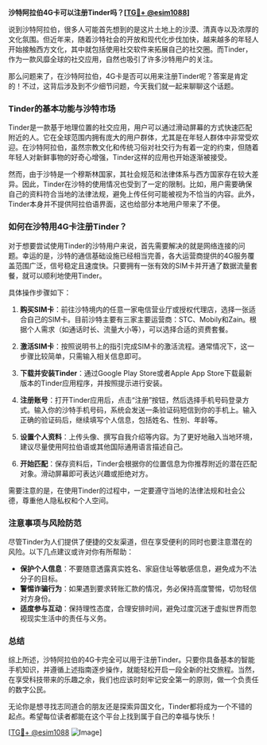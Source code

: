 **沙特阿拉伯4G卡可以注册Tinder吗？[[TG💪+ @esim1088](https://t.me/s/esim1088)]**

说到沙特阿拉伯，很多人可能首先想到的是这片土地上的沙漠、清真寺以及浓厚的文化氛围。但近年来，随着沙特社会的开放和现代化步伐加快，越来越多的年轻人开始接触西方文化，其中就包括使用社交软件来拓展自己的社交圈。而Tinder，作为一款风靡全球的社交应用，自然也吸引了许多沙特用户的关注。

那么问题来了，在沙特阿拉伯，4G卡是否可以用来注册Tinder呢？答案是肯定的！不过，这背后涉及到不少细节问题，今天我们就一起来聊聊这个话题。

### Tinder的基本功能与沙特市场

Tinder是一款基于地理位置的社交应用，用户可以通过滑动屏幕的方式快速匹配附近的人。它在全球范围内拥有庞大的用户群体，尤其是在年轻人群体中非常受欢迎。在沙特阿拉伯，虽然宗教文化和传统习俗对社交行为有着一定的约束，但随着年轻人对新鲜事物的好奇心增强，Tinder这样的应用也开始逐渐被接受。

然而，由于沙特是一个穆斯林国家，其社会规范和法律体系与西方国家存在较大差异。因此，Tinder在沙特的使用情况也受到了一定的限制。比如，用户需要确保自己的资料符合当地的法律法规，避免上传任何可能被视为不恰当的内容。此外，Tinder本身并不提供阿拉伯语界面，这也给部分本地用户带来了不便。

### 如何在沙特用4G卡注册Tinder？

对于想要尝试使用Tinder的沙特用户来说，首先需要解决的就是网络连接的问题。幸运的是，沙特的通信基础设施已经相当完善，各大运营商提供的4G服务覆盖范围广泛，信号稳定且速度快。只要拥有一张有效的SIM卡并开通了数据流量套餐，就可以顺利地使用Tinder。

具体操作步骤如下：

1. **购买SIM卡**：前往沙特境内的任意一家电信营业厅或授权代理店，选择一张适合自己的SIM卡。目前沙特主要有三家主要运营商：STC、Mobily和Zain。根据个人需求（如通话时长、流量大小等），可以选择合适的资费套餐。

2. **激活SIM卡**：按照说明书上的指引完成SIM卡的激活流程。通常情况下，这一步骤比较简单，只需输入相关信息即可。

3. **下载并安装Tinder**：通过Google Play Store或者Apple App Store下载最新版本的Tinder应用程序，并按照提示进行安装。

4. **注册账号**：打开Tinder应用后，点击“注册”按钮，然后选择手机号码登录方式。输入你的沙特手机号码，系统会发送一条验证码短信到你的手机上。输入正确的验证码后，继续填写个人信息，包括姓名、性别、年龄等。

5. **设置个人资料**：上传头像、撰写自我介绍等内容。为了更好地融入当地环境，建议尽量使用阿拉伯语或其他国际通用语言描述自己。

6. **开始匹配**：保存资料后，Tinder会根据你的位置信息为你推荐附近的潜在匹配对象。滑动屏幕即可表达兴趣或拒绝对方。

需要注意的是，在使用Tinder的过程中，一定要遵守当地的法律法规和社会公德，尊重他人隐私权和个人空间。

### 注意事项与风险防范

尽管Tinder为人们提供了便捷的交友渠道，但在享受便利的同时也要注意潜在的风险。以下几点建议或许对你有所帮助：

- **保护个人信息**：不要随意透露真实姓名、家庭住址等敏感信息，避免成为不法分子的目标。
- **警惕诈骗行为**：如果遇到要求转账汇款的情况，务必保持高度警惕，切勿轻信对方身份。
- **适度参与互动**：保持理性态度，合理安排时间，避免过度沉迷于虚拟世界而忽视现实生活中的责任与义务。

### 总结

综上所述，沙特阿拉伯的4G卡完全可以用于注册Tinder。只要你具备基本的智能手机知识，并遵循上述指南逐步操作，就能轻松开启一段全新的社交旅程。当然，在享受科技带来的乐趣之余，我们也应该时刻牢记安全第一的原则，做一个负责任的数字公民。

无论你是想寻找志同道合的朋友还是探索异国文化，Tinder都将成为一个不错的起点。希望每位读者都能在这个平台上找到属于自己的幸福与快乐！

[[TG💪+ @esim1088](https://t.me/s/esim1088) ![Image](https://i.postimg.cc/4NQfJmqS/Snipaste-2025-05-13-00-14-12.png)]